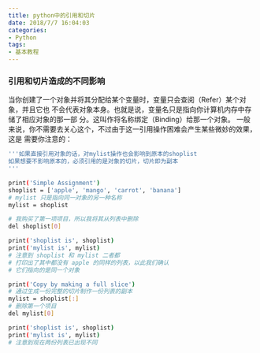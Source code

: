 ```yaml
---
title: python中的引用和切片
date: 2018/7/7 16:04:03
categories: 
- Python
tags: 
- 基本教程
---
```


### 引用和切片造成的不同影响

当你创建了一个对象并将其分配给某个变量时，变量只会查阅（Refer）某个对象，并且它也
不会代表对象本身。也就是说，变量名只是指向你计算机内存中存储了相应对象的那一部
分。这叫作将名称绑定（Binding）给那一个对象。
一般来说，你不需要去关心这个，不过由于这一引用操作困难会产生某些微妙的效果，这是
需要你注意的：

<!-- more -->

```bash
'''如果直接引用对象的话，对mylist操作也会影响到原本的shoplist
如果想要不影响原本的，必须引用的是对象的切片，切片即为副本
'''

print('Simple Assignment')
shoplist = ['apple', 'mango', 'carrot', 'banana']
# mylist 只是指向同一对象的另一种名称
mylist = shoplist

# 我购买了第一项项目，所以我将其从列表中删除
del shoplist[0]

print('shoplist is', shoplist)
print('mylist is', mylist)
# 注意到 shoplist 和 mylist 二者都
# 打印出了其中都没有 apple 的同样的列表，以此我们确认
# 它们指向的是同一个对象

print('Copy by making a full slice')
# 通过生成一份完整的切片制作一份列表的副本
mylist = shoplist[:]
# 删除第一个项目
del mylist[0]

print('shoplist is', shoplist)
print('mylist is', mylist)
# 注意到现在两份列表已出现不同
```
